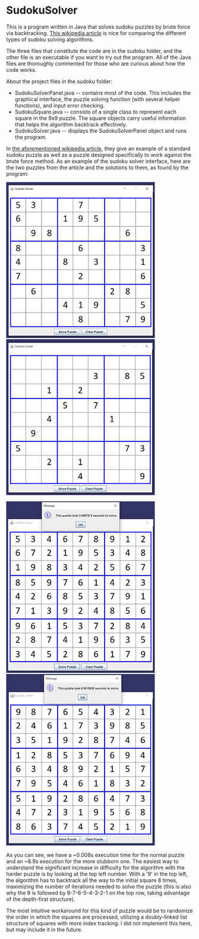 # SudokuSolver
This is a program written in Java that solves sudoku puzzles by brute force via backtracking. [This wikipedia article](https://en.wikipedia.org/wiki/Sudoku_solving_algorithms) is nice for comparing the different types of sudoku solving algorithms.

The three files that constitute the code are in the sudoku folder, and the other file is an executable if you want to try out the program. All of the Java files are thoroughly commented for those who are curious about how the code works.

About the project files in the sudoku folder:
  - SudokuSolverPanel.java -- contains most of the code. This includes the graphical interface, the puzzle solving function (with several helper functions), and input error checking. 
  - SudokuSquare.java -- consists of a single class to represent each square in the 9x9 puzzle. The square objects carry useful information that helps the algorithm backtrack effectively.
  - SudokuSolver.java -- displays the SudokuSolverPanel object and runs the program.

In [the aforementioned wikipedia article](https://en.wikipedia.org/wiki/Sudoku_solving_algorithms), they give an example of a standard sudoku puzzle as well as a puzzle designed specifically to work against the brute force method. As an example of the sudoku solver interface, here are the two puzzles from the article and the solutions to them, as found by the program:


<img src="https://github.com/cmgodwin/SudokuSolver/blob/main/wikipedia_puzzles/easy_puzzle_start.png?raw=true" width="400" height="420"><img src="https://github.com/cmgodwin/SudokuSolver/blob/main/wikipedia_puzzles/hard_puzzle_start.png?raw=true" width="400" height="420">

<img src="https://github.com/cmgodwin/SudokuSolver/blob/main/wikipedia_puzzles/easy_puzzle_finish.png?raw=true" width="400" height="462"><img src="https://github.com/cmgodwin/SudokuSolver/blob/main/wikipedia_puzzles/hard_puzzle_finish.png?raw=true" width="400" height="462">

As you can see, we have a ~0.008s execution time for the normal puzzle and an ~8.9s execution for the more stubborn one. The easiest way to understand the significant increase in difficulty for the algorithm with the harder puzzle is by looking at the top left number. With a '9' in the top left, the algorithm has to backtrack all the way to the initial square 8 times, maximizing the number of iterations needed to solve the puzzle (this is also why the 9 is followed by 8-7-6-5-4-3-2-1 on the top row, taking advantage of the depth-first structure). 

The most intuitive workaround for this kind of puzzle would be to randomize the order in which the squares are processed, utilizing a doubly-linked list structure of squares with more index tracking. I did not implement this here, but may include it in the future.









